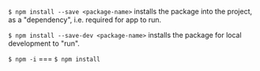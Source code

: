   `$ npm install --save <package-name>` installs the package into the project, as a "dependency", i.e. required for app to run.

  `$ npm install --save-dev <package-name>` installs the package for local development to "run".

  `$ npm -i` === `$ npm install`

  
